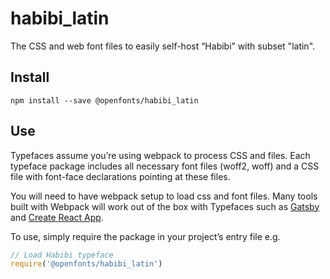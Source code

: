 
# habibi_latin

The CSS and web font files to easily self-host “Habibi” with subset "latin".

## Install

`npm install --save @openfonts/habibi_latin`

## Use

Typefaces assume you’re using webpack to process CSS and files. Each typeface
package includes all necessary font files (woff2, woff) and a CSS file with
font-face declarations pointing at these files.

You will need to have webpack setup to load css and font files. Many tools built
with Webpack will work out of the box with Typefaces such as [Gatsby](https://github.com/gatsbyjs/gatsby)
and [Create React App](https://github.com/facebookincubator/create-react-app).

To use, simply require the package in your project’s entry file e.g.

```javascript
// Load Habibi typeface
require('@openfonts/habibi_latin')
```
